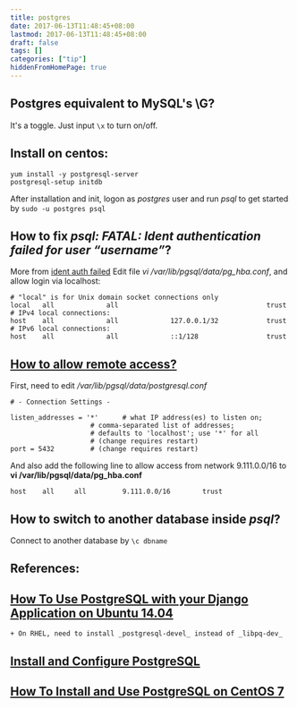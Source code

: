 ```yaml
---
title: postgres
date: 2017-06-13T11:48:45+08:00
lastmod: 2017-06-13T11:48:45+08:00
draft: false
tags: []
categories: ["tip"]
hiddenFromHomePage: true
---
```



## Postgres equivalent to MySQL's \G?
It's a toggle. Just input `\x` to turn on/off.

## Install on centos:
```
yum install -y postgresql-server
postgresql-setup initdb
```
After installation and init, logon as _postgres_ user and run _psql_ to get started by `sudo -u postgres psql`

## How to fix _psql: FATAL: Ident authentication failed for user “username”_?

More from [ident auth failed](http://www.cyberciti.biz/faq/psql-fatal-ident-authentication-failed-for-user/)
Edit file _vi /var/lib/pgsql/data/pg_hba.conf_, and allow login via localhost:
```
# "local" is for Unix domain socket connections only
local   all             all                                     trust
# IPv4 local connections:
host    all             all             127.0.0.1/32            trust
# IPv6 local connections:
host    all             all             ::1/128                 trust
```

## [How to allow remote access?](http://www.cyberciti.biz/tips/postgres-allow-remote-access-tcp-connection.html)

First, need to edit _/var/lib/pgsql/data/postgresql.conf_
```
# - Connection Settings -

listen_addresses = '*'      # what IP address(es) to listen on;
                    # comma-separated list of addresses;
                    # defaults to 'localhost'; use '*' for all
                    # (change requires restart)
port = 5432         # (change requires restart)
```
And also add the following line to allow access from network 9.111.0.0/16 to __vi /var/lib/pgsql/data/pg_hba.conf__
```
host    all     all         9.111.0.0/16        trust
```

## How to switch to another database inside _psql_?
Connect to another database by `\c dbname`

## References:
## [How To Use PostgreSQL with your Django Application on Ubuntu 14.04](https://www.digitalocean.com/community/tutorials/how-to-use-postgresql-with-your-django-application-on-ubuntu-14-04)
    + On RHEL, need to install _postgresql-devel_ instead of _libpq-dev_
## [Install and Configure PostgreSQL](http://www.marinamele.com/taskbuster-django-tutorial/install-and-configure-posgresql-for-django)
## [How To Install and Use PostgreSQL on CentOS 7](https://www.digitalocean.com/community/tutorials/how-to-install-and-use-postgresql-on-centos-7)
